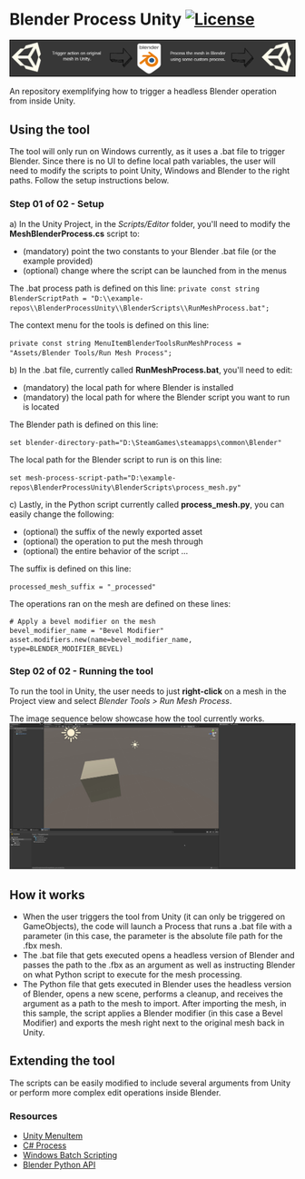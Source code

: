 # Blender Process Unity [![License](https://img.shields.io/badge/License-MIT-lightgrey.svg?style=flat)](http://mit-license.org)
![](/UnityProject/Assets/Screenshots/BlenderProcessTitle.png)

An repository exemplifying how to trigger a headless Blender operation from inside Unity.

## Using the tool
The tool will only run on Windows currently, as it uses a .bat file to trigger Blender. Since there is no UI to define local path variables, the user will need to modify the scripts to point Unity, Windows and Blender to the right paths. Follow the setup instructions below.

### Step 01 of 02 - Setup
a) In the Unity Project, in the _Scripts/Editor_ folder, you'll need to modify the **MeshBlenderProcess.cs** script to:
- (mandatory) point the two constants to your Blender .bat file (or the example provided)   
- (optional) change where the script can be launched from in the menus

The .bat process path is defined on this line:
`private const string BlenderScriptPath = "D:\\example-repos\\BlenderProcessUnity\\BlenderScripts\\RunMeshProcess.bat";`

The context menu for the tools is defined on this line:

`private const string MenuItemBlenderToolsRunMeshProcess = "Assets/Blender Tools/Run Mesh Process";`

b) In the .bat file, currently called **RunMeshProcess.bat**, you'll need to edit:
- (mandatory) the local path for where Blender is installed
- (mandatory) the local path for where the Blender script you want to run is located

The Blender path is defined on this line:

`set blender-directory-path="D:\SteamGames\steamapps\common\Blender"`

The local path for the Blender script to run is on this line:

`set mesh-process-script-path="D:\example-repos\BlenderProcessUnity\BlenderScripts\process_mesh.py"`

c) Lastly, in the Python script currently called **process_mesh.py**, you can easily change the following:
- (optional) the suffix of the newly exported asset
- (optional) the operation to put the mesh through
- (optional) the entire behavior of the script ... 

The suffix is defined on this line:

`processed_mesh_suffix = "_processed"`

The operations ran on the mesh are defined on these lines:

```
# Apply a bevel modifier on the mesh
bevel_modifier_name = "Bevel Modifier"
asset.modifiers.new(name=bevel_modifier_name, type=BLENDER_MODIFIER_BEVEL)
```


### Step 02 of 02 - Running the tool
To run the tool in Unity, the user needs to just **right-click** on a mesh in the Project view and select _Blender Tools > Run  Mesh Process_.

The image sequence below showcase how the tool currently works.
![](/UnityProject/Assets/Screenshots/BlenderProcessUnityDemo.gif)

## How it works
- When the user triggers the tool from Unity (it can only be triggered on GameObjects), the code will launch a Process that runs a .bat file with a parameter (in this case, the parameter is the absolute file path for the .fbx mesh.
- The .bat file that gets executed opens a headless version of Blender and passes the path to the .fbx as an argument as well as instructing Blender on what Python script to execute for the mesh processing.
- The Python file that gets executed in Blender uses the headless version of Blender, opens a new scene, performs a cleanup, and receives the argument as a path to the mesh to import. After importing the mesh, in this sample, the script applies a Blender modifier (in this case a Bevel Modifier) and exports the mesh right next to the original mesh back in Unity.

## Extending the tool
The scripts can be easily modified to include several arguments from Unity or perform more complex edit operations inside Blender.

### Resources
- [Unity MenuItem](https://docs.unity3d.com/ScriptReference/MenuItem.html)
- [C# Process](https://docs.microsoft.com/en-us/dotnet/api/system.diagnostics.process.start?view=net-5.0)
- [Windows Batch Scripting](https://en.wikibooks.org/wiki/Windows_Batch_Scripting)
- [Blender Python API](https://docs.blender.org/api/current/index.html)

